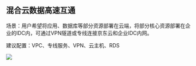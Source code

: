 ## 混合云数据高速互通

场景：用户希望将应用、数据库等部分资源部署在云端，将部分核心资源部署在企业的IDC内，可通过VPN隧道或专线连接京东云和企业IDC内网。

建议配置：VPC、专线服务、VPN、云主机、RDS

![](/image/Networking/Virtual-Private-Cloud/Hybrid-Cloud-Data-InterConnect-With-High-Speed.jpg)